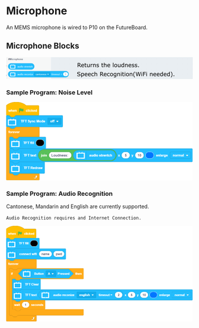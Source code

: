 # Microphone

An MEMS microphone is wired to P10 on the FutureBoard.

## Microphone Blocks

![](../images/microphone_en.png)

### Sample Program: Noise Level

![](../images/microphone_code1en.png)

### Sample Program: Audio Recognition

Cantonese, Mandarin and English are currently supported.

    Audio Recognition requires and Internet Connection.
    
![](../images/microphone_code2en.png)


